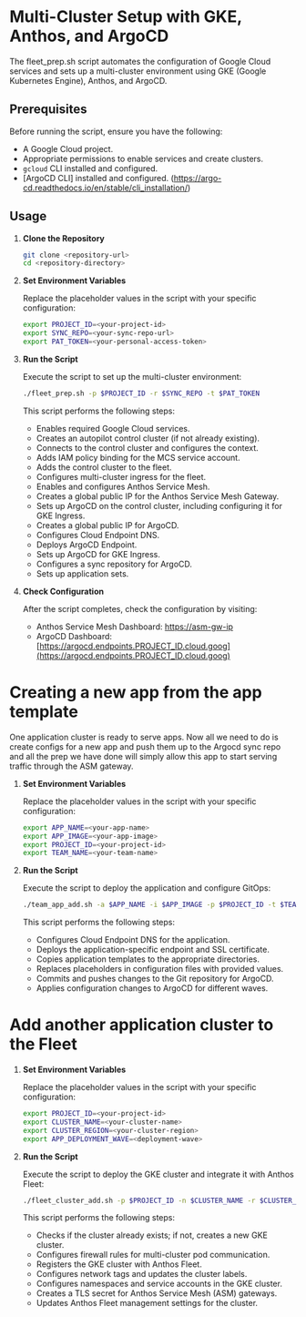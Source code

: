 # Multi-Cluster Setup with GKE, Anthos, and ArgoCD

The fleet_prep.sh script automates the configuration of Google Cloud services and sets up a multi-cluster environment using GKE (Google Kubernetes Engine), Anthos, and ArgoCD.

## Prerequisites

Before running the script, ensure you have the following:

- A Google Cloud project.
- Appropriate permissions to enable services and create clusters.
- `gcloud` CLI installed and configured.
- [ArgoCD CLI] installed and configured. (https://argo-cd.readthedocs.io/en/stable/cli_installation/)

## Usage

1. **Clone the Repository**

    ```bash
    git clone <repository-url>
    cd <repository-directory>
    ```

2. **Set Environment Variables**

    Replace the placeholder values in the script with your specific configuration:

    ```bash
    export PROJECT_ID=<your-project-id>
    export SYNC_REPO=<your-sync-repo-url>
    export PAT_TOKEN=<your-personal-access-token>
    ```

3. **Run the Script**

    Execute the script to set up the multi-cluster environment:

    ```bash
    ./fleet_prep.sh -p $PROJECT_ID -r $SYNC_REPO -t $PAT_TOKEN
    ```

    This script performs the following steps:

    - Enables required Google Cloud services.
    - Creates an autopilot control cluster (if not already existing).
    - Connects to the control cluster and configures the context.
    - Adds IAM policy binding for the MCS service account.
    - Adds the control cluster to the fleet.
    - Configures multi-cluster ingress for the fleet.
    - Enables and configures Anthos Service Mesh.
    - Creates a global public IP for the Anthos Service Mesh Gateway.
    - Sets up ArgoCD on the control cluster, including configuring it for GKE Ingress.
    - Creates a global public IP for ArgoCD.
    - Configures Cloud Endpoint DNS.
    - Deploys ArgoCD Endpoint.
    - Sets up ArgoCD for GKE Ingress.
    - Configures a sync repository for ArgoCD.
    - Sets up application sets.

4. **Check Configuration**

    After the script completes, check the configuration by visiting:

    - Anthos Service Mesh Dashboard: [https://asm-gw-ip](https://asm-gw-ip)
    - ArgoCD Dashboard: [https://argocd.endpoints.PROJECT_ID.cloud.goog](https://argocd.endpoints.PROJECT_ID.cloud.goog)

# Creating a new app from the app template
One application cluster is ready to serve apps. Now all we need to do is create configs for a new app and push them up to the Argocd sync repo and all the prep we have done will simply allow this app to start serving traffic through the ASM gateway.

1. **Set Environment Variables**

    Replace the placeholder values in the script with your specific configuration:

    ```bash
    export APP_NAME=<your-app-name>
    export APP_IMAGE=<your-app-image>
    export PROJECT_ID=<your-project-id>
    export TEAM_NAME=<your-team-name>
    ```

2. **Run the Script**

    Execute the script to deploy the application and configure GitOps:

    ```bash
    ./team_app_add.sh -a $APP_NAME -i $APP_IMAGE -p $PROJECT_ID -t $TEAM_NAME
    ```

    This script performs the following steps:

    - Configures Cloud Endpoint DNS for the application.
    - Deploys the application-specific endpoint and SSL certificate.
    - Copies application templates to the appropriate directories.
    - Replaces placeholders in configuration files with provided values.
    - Commits and pushes changes to the Git repository for ArgoCD.
    - Applies configuration changes to ArgoCD for different waves.
  
# Add another application cluster to the Fleet

1. **Set Environment Variables**

    Replace the placeholder values in the script with your specific configuration:

    ```bash
    export PROJECT_ID=<your-project-id>
    export CLUSTER_NAME=<your-cluster-name>
    export CLUSTER_REGION=<your-cluster-region>
    export APP_DEPLOYMENT_WAVE=<deployment-wave>
    ```

2. **Run the Script**

    Execute the script to deploy the GKE cluster and integrate it with Anthos Fleet:

    ```bash
    ./fleet_cluster_add.sh -p $PROJECT_ID -n $CLUSTER_NAME -r $CLUSTER_REGION -w $APP_DEPLOYMENT_WAVE
    ```

    This script performs the following steps:

    - Checks if the cluster already exists; if not, creates a new GKE cluster.
    - Configures firewall rules for multi-cluster pod communication.
    - Registers the GKE cluster with Anthos Fleet.
    - Configures network tags and updates the cluster labels.
    - Configures namespaces and service accounts in the GKE cluster.
    - Creates a TLS secret for Anthos Service Mesh (ASM) gateways.
    - Updates Anthos Fleet management settings for the cluster.
